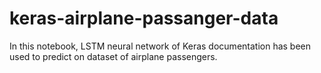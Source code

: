 # keras-airplane-passanger-data
In this notebook, LSTM neural network of Keras documentation has been used to predict on dataset of airplane passengers.

